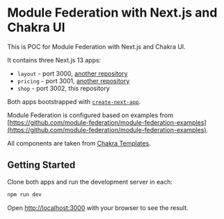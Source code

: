 # Module Federation with Next.js and Chakra UI

This is POC for Module Federation with Next.js and Chakra UI.

It contains three Next.js 13 apps:

  * `layout` - port 3000, [another repository](https://github.com/alibek-gao/mf-next-chakra-poc_layout)
  * `pricing` - port 3001, [another repository](https://github.com/alibek-gao/mf-next-chakra-poc_pricing)
  * `shop` - port 3002, this repository

Both apps bootstrapped with [`create-next-app`](https://github.com/vercel/next.js/tree/canary/packages/create-next-app).

Module Federation is configured based on examples from [https://github.com/module-federation/module-federation-examples](https://github.com/module-federation/module-federation-examples).

All components are taken from [Chakra Templates](https://chakra-templates.dev).

## Getting Started

Clone both apps and run the development server in each:

```bash
npm run dev
```

Open [http://localhost:3000](http://localhost:3000) with your browser to see the result.


